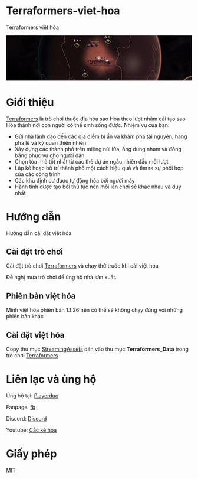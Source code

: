 # Terraformers-viet-hoa
 Terraformers việt hóa
 
 ![Terraformers](Image.gif)
 # Giới thiệu
 [Terraformers](https://store.steampowered.com/app/1244800/Terraformers/) là trò chơi thuộc địa hóa sao Hỏa theo lượt nhằm cải tạo sao Hỏa thành nơi con người có thể sinh sống được. Nhiệm vụ của bạn:
 
 - Gửi nhà lãnh đạo đến các địa điểm bí ẩn và khám phá tài nguyên, hang pha lê và kỳ quan thiên nhiên
 - Xây dựng các thành phố trên miệng núi lửa, ống dung nham và đồng bằng phục vụ cho người dân
 - Chọn tòa nhà tốt nhất từ các thẻ dự án ngẫu nhiên đầu mỗi lượt
 - Lập kế hoạc bố trí thành phố một cách hiệu quả và tìm ra sự phối hợp của các công trình
 - Các khu định cư được tự động hóa bởi người máy
 - Hành tinh được tạo bởi thủ tục nên mỗi lần chơi sẽ khác nhau và duy nhất
 
 # Hướng dẫn
 Hướng dẫn cài đặt việt hóa
 
 ## Cài đặt trò chơi
Cài đặt trò chơi [Terraformers](https://store.steampowered.com/app/1244800/Terraformers/) và chạy thử trước khi cài việt hóa

Đề nghị mua trò chơi để ủng hộ nhà sản xuất.

## Phiên bản việt hóa
Mình việt hóa phiên bản 1.1.26 nên có thể sẽ không chạy đúng với những phiên bản khác

## Cài đặt việt hóa
Copy thư mục [StreamingAssets](StreamingAssets/) dán vào thư mục **Terraformers_Data** trong trò chơi [Terraformers](https://store.steampowered.com/app/1244800/Terraformers/)

# Liên lạc và ủng hộ
Ủng hộ tại: [Playerduo](https://playerduo.com/cackehoa)

Fanpage: [fb](https://www.facebook.com/cackehoa)

Discord: [Discord](https://discord.gg/Z5C98FG)

Youtube: [Cắc kè hoa](https://www.youtube.com/c/Cắckèhoa)

# Giấy phép
[MIT](LICENSE)
